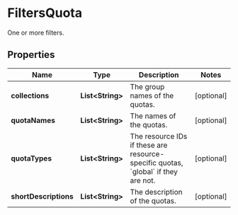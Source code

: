

# FiltersQuota

One or more filters.

## Properties

| Name | Type | Description | Notes |
|------------ | ------------- | ------------- | -------------|
|**collections** | **List&lt;String&gt;** | The group names of the quotas. |  [optional] |
|**quotaNames** | **List&lt;String&gt;** | The names of the quotas. |  [optional] |
|**quotaTypes** | **List&lt;String&gt;** | The resource IDs if these are resource-specific quotas, &#x60;global&#x60; if they are not. |  [optional] |
|**shortDescriptions** | **List&lt;String&gt;** | The description of the quotas. |  [optional] |



